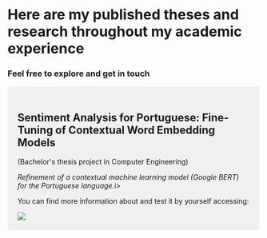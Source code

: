 # Here are my published theses and research throughout my academic experience

### Feel free to explore and get in touch

 
<div style="background-color: #f0f0f0; padding: 20px; border-radius: 5px; margin-bottom: 20px;">
  <h2>Sentiment Analysis for Portuguese: Fine-Tuning of Contextual Word Embedding Models</h3>
  <p>(Bachelor's thesis project in Computer Engineering)</p>
  <p><i>Refinement of a contextual machine learning model (Google BERT) for the Portuguese language.</i>i></p>
  <p>You can find more information about and test it by yourself accessing:</p>
  <a href="https://huggingface.co/renanperes/" target="_blank">
    <img src="https://img.shields.io/badge/-Hugging%20Face-%230A0A0A?style=for-the-badge&logo=huggingface&logoColor=yellow" target="_blank"></a> 
</div>
